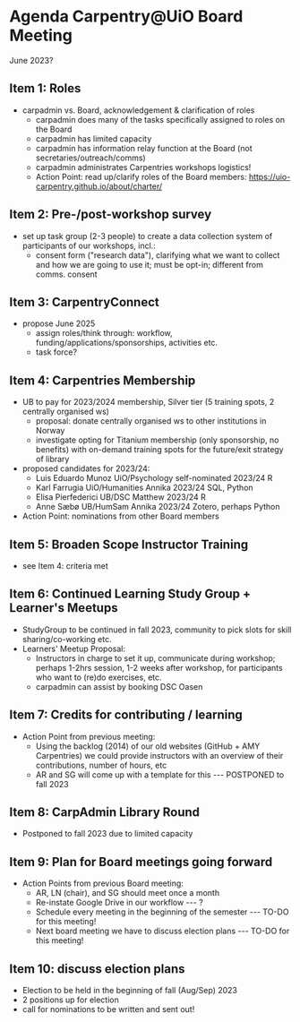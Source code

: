 # Agenda Carpentry@UiO Board Meeting

June 2023?

## Item 1: Roles

- carpadmin vs. Board, acknowledgement & clarification of roles
  - carpadmin does many of the tasks specifically assigned to roles on the Board
  - carpadmin has limited capacity
  - carpadmin has information relay function at the Board (not secretaries/outreach/comms)
  - carpadmin administrates Carpentries workshops logistics!
  - Action Point: read up/clarify roles of the Board members: https://uio-carpentry.github.io/about/charter/

## Item 2: Pre-/post-workshop survey

- set up task group (2-3 people) to create a data collection system of participants of our workshops, incl.:
  - consent form ("research data"), clarifying what we want to collect and how we are going to use it; must be opt-in; different from comms. consent

## Item 3: CarpentryConnect
- propose June 2025
  - assign roles/think through: workflow, funding/applications/sponsorships, activities etc.
  - task force?

## Item 4: Carpentries Membership
- UB to pay for 2023/2024 membership, Silver tier (5 training spots, 2 centrally organised ws)
  - proposal: donate centrally organised ws to other institutions in Norway
  - investigate opting for Titanium membership (only sponsorship, no benefits) with on-demand training spots for the future/exit strategy of library
- proposed candidates for 2023/24:
  - Luis Eduardo Munoz UiO/Psychology	self-nominated	2023/24	R
  - Karl Farrugia	UiO/Humanities	Annika	2023/24	SQL, Python
  - Elisa Pierfederici	UB/DSC	Matthew	2023/24	R
  - Anne Sæbø	UB/HumSam	Annika	2023/24	Zotero, perhaps Python
- Action Point: nominations from other Board members

## Item 5: Broaden Scope Instructor Training
- see Item 4: criteria met

## Item 6: Continued Learning Study Group + Learner's Meetups
- StudyGroup to be continued in fall 2023, community to pick slots for skill sharing/co-working etc.
- Learners' Meetup Proposal:
  - Instructors in charge to set it up, communicate during workshop; perhaps 1-2hrs session, 1-2 weeks after workshop, for participants who want to (re)do exercises, etc.
  - carpadmin can assist by booking DSC Oasen

## Item 7: Credits for contributing / learning

- Action Point from previous meeting: 
  - Using the backlog (2014) of our old websites (GitHub + AMY Carpentries) we could provide instructors with an overview of their contributions, number of hours, etc
  - AR and SG will come up with a template for this --- POSTPONED to fall 2023

## Item 8: CarpAdmin Library Round

- Postponed to fall 2023 due to limited capacity

## Item 9: Plan for Board meetings going forward

- Action Points from previous Board meeting:
  - AR, LN (chair), and SG should meet once a month
  - Re-instate Google Drive in our workflow --- ?
  - Schedule every meeting in the beginning of the semester --- TO-DO for this meeting!
  - Next board meeting we have to discuss election plans --- TO-DO for this meeting!

## Item 10: discuss election plans

- Election to be held in the beginning of fall (Aug/Sep) 2023
- 2 positions up for election
- call for nominations to be written and sent out!
